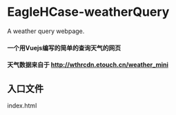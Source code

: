 # EagleHCase-weatherQuery
A weather query webpage.

#### 一个用Vuejs编写的简单的查询天气的网页
#### 天气数据来自于 http://wthrcdn.etouch.cn/weather_mini 

## 入口文件
index.html
